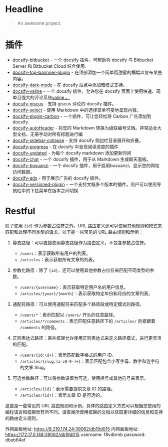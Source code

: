# Headline

> An awesome project.









# 插件

- [docsify-bitbucket](https://docsify-bitbucket.github.io/) - 一个 docsify 插件，可帮助将 docsify 与 Bitbucket Server 和 Bitbucket Cloud 结合使用.
- [docsify-top-bannner-plugin](https://github.com/anikethsaha/docsify-plugin/tree/master/packages/docsify-top-banner-plugin) - 在顶部添加一个简单而甜蜜的横幅以宣布某些内容。
- [docsify-dark-mode](https://github.com/anikethsaha/docsify-plugin/tree/master/packages/docsify-dark-mode) - 在 docsify 站点中添加暗模式支持。
- [docsify-valine](https://github.com/daidi/docsify-valine/) - 一个 docsify 插件，允许您在 docsify 页面上使用快速、简单且强大的评论系统[valine 。](https://github.com/xCss/Valine)
- [docsify-giscus](https://github.com/mg0324/docsify-giscus) - 支持 giscus 评论的 docsify 插件。
- [docsify-select](https://github.com/jthegedus/docsify-select) - 使用 Markdown 中的选择菜单可变地呈现内容。
- [docsify-plugin-carbon](https://github.com/waruqi/docsify-plugin-carbon) - 一个插件，可让您轻松将 Carbon 广告添加到 docsify.
- [docsify-autoHeader](https://github.com/markbattistella/docsify-autoHeaders) - 将您的 Markdown 转换为级联编号文档。非常适合大型文档，无需手动对所有标题进行编
- [docsify-sidebar-collapse](https://github.com/iPeng6/docsify-sidebar-collapse) - 支持 docsify 侧边栏目录展开和折叠。
- [docsify-progress](https://github.com/HerbertHe/docsify-progress) - 在 docsify 中呈现阅读进度的插件
- [docsify-updated](https://github.com/pfeak/docsify-updated) - 为每个 docsify markdown 添加更新时间
- [docsify-chat](https://github.com/dcyuki/docsify-chat) - 一个 docsify 插件，用于从 Markdown 生成聊天面板。
- [docsify-busuanzi](https://github.com/mg0324/docsify-busuanzi) - 一个 docsify 插件，用于启用busuanzi，显示您的网站访问数据。
- [docsify-ads](https://github.com/mg0324/docsify-ads) - 用于展示广告的 docsify 插件。
- [docsify-versioned-plugin](https://github.com/UliGall/docsify-versioned-plugin) - 一个支持文档多个版本的插件。用户可以使用导航栏中的下拉菜单在版本之间切换











# Restful

除了使用 `{id}` 作为参数占位符之外，URL 路由定义还可以使用其他规则和模式来匹配和处理不同类型的请求。以下是一些常见的 URL 路由规则和示例：

1. 静态路径：可以直接使用静态路径作为路由定义，不包含参数占位符。
   - `/users`：表示获取所有用户的列表。
   - `/articles`：表示获取所有文章的列表。

2. 参数化路径：除了 `{id}`，还可以使用其他参数占位符来匹配不同类型的参数。
   - `/users/{username}`：表示获取特定用户名的用户信息。
   - `/articles/{year}/{month}`：表示获取特定年份和月份的文章列表。

3. 通配符路径：可以使用通配符来匹配多个路径段或特定模式的路径。
   - `/users/*`：表示匹配以 `/users/` 开头的任意路径。
   - `/articles/*/comments`：表示匹配任意路径下的 `/articles/` 后紧跟着 `/comments` 的路径。

4. 正则表达式路径：某些框架允许使用正则表达式来定义路径模式，进行更灵活的匹配。
   - `/users/{id:\d+}`：表示匹配数字格式的用户 ID。
   - `/articles/{slug:[a-z0-9-]+}`：表示匹配包含小写字母、数字和连字符的文章 Slug。

5. 可选参数路径：可以将参数设置为可选，使用括号或其他符号来表示。
   - `/articles/{id}`：表示需要提供文章 ID 的路径。
   - `/articles/{id?}`：表示文章 ID 是可选的。

这些是一些常见的 URL 路由规则和示例，具体的路由定义方式可以根据您使用的编程语言和框架而有所不同。请查阅所使用框架的文档以获取更详细的信息和支持的路由定义规则。







 外网面板地址: https://8.219.174.24:39062/db19d015
 内网面板地址: https://172.17.0.148:39062/db19d015
 username: f8vdbrnb
 password: dbeb64ef